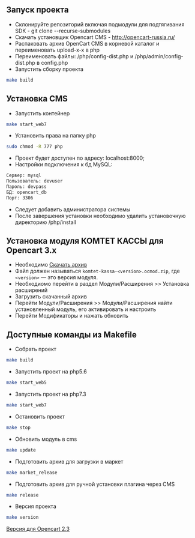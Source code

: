 ## Запуск проекта

* Склонируйте репозиторий включая подмодули для подтягивания SDK - git clone --recurse-submodules
* Скачать установщик Opencart CMS - http://opencart-russia.ru/
* Распаковать архив OpenCart CMS в корневой каталог и переименовать upload-x-x в php
* Переименовать файлы: /php/config-dist.php и /php/admin/config-dist.php в config.php
* Запустить сборку проекта
```sh
make build
```

## Установка CMS

* Запустить контейнер
```sh
make start_web7
```
* Установить права на папку php
```sh
sudo chmod -R 777 php
```
* Проект будет доступен по адресу: localhost:8000;
* Настройки подключения к бд MySQL:
```sh
Сервер: mysql
Пользователь: devuser
Пароль: devpass
БД: opencart_db
Порт: 3306
```
* Следует добавить администратора системы
* После завершения установки необходимо удалить установочную директорию /php/install

## Установка модуля КОМТЕТ КАССЫ для Opencart 3.x

* Необходимо [Скачать архив](https://github.com/Komtet/komtet-kassa-opencart/releases) 
* Файл должен называться `komtet-kassa-<version>.ocmod.zip`, где `<version>` &mdash; это версия модуля.
* Необходиомо перейти в раздел Модули/Расширения >> Установка расширений
* Загрузить скачанный архив
* Перейти Модули/Расширения >> Модули/Расширения найти установленный модуль, его активировать и настроить
* Перейти Модификаторы и нажать обновить

## Доступные команды из Makefile

* Собрать проект
```sh
make build
```
* Запустить проект на php5.6
```sh
make start_web5
```

* Запустить проект на php7.3
```sh
make start_web7
```

* Остановить проект
```sh
make stop
```

* Обновить модуль в cms
```sh
make update
```

* Подготовить архив для загрузки в маркет
```sh
make market_release
```

* Подготовить архив для ручной установки плагина через CMS
```sh
make release
```

* Версия проекта
```sh
make version
```

[Версия для Opencart 2.3](https://github.com/Komtet/komtet-kassa-opencart/tree/opencart-2.3)

